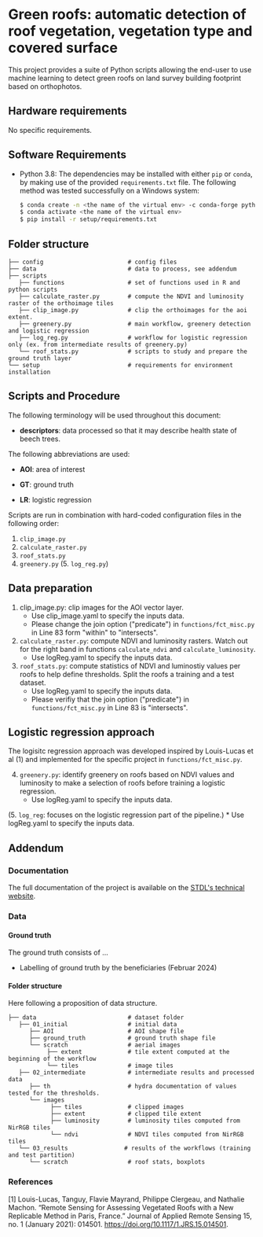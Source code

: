 # Green roofs: automatic detection of roof vegetation, vegetation type and covered surface

This project provides a suite of Python scripts allowing the end-user to use machine learning to detect green roofs on land survey building footprint based on orthophotos. 

## Hardware requirements

No specific requirements. 

## Software Requirements

* Python 3.8: The dependencies may be installed with either `pip` or `conda`, by making use of the provided `requirements.txt` file. The following method was tested successfully on a Windows system: 

    ```bash
    $ conda create -n <the name of the virtual env> -c conda-forge python=3.8 gdal
    $ conda activate <the name of the virtual env>
    $ pip install -r setup/requirements.txt
    ```

## Folder structure

```
├── config                        # config files
├── data						  # data to process, see addendum
├── scripts
   ├── functions                  # set of functions used in R and python scripts
   ├── calculate_raster.py        # compute the NDVI and luminosity raster of the orthoimage tiles 
   ├── clip_image.py              # clip the orthoimages for the aoi extent. 
   ├── greenery.py                # main workflow, greenery detection and logistic regression
   ├── log_reg.py                 # workflow for logistic regression only (ex. from intermediate results of greenery.py)
   └── roof_stats.py              # scripts to study and prepare the ground truth layer
└── setup                         # requirements for environment installation
```

## Scripts and Procedure

The following terminology will be used throughout this document:

* **descriptors**: data processed so that it may describe health state of beech trees. 

The following abbreviations are used:

* **AOI**: area of interest

* **GT**: ground truth

* **LR**: logistic regression

Scripts are run in combination with hard-coded configuration files in the following order: 

1. `clip_image.py`
2. `calculate_raster.py`
3. `roof_stats.py`
4. `greenery.py`
(5. `log_reg.py`)


## Data preparation
1. clip_image.py: clip images for the AOI vector layer. 
	* Use clip_image.yaml to specify the inputs data. 
	* Please change the join option ("predicate") in `functions/fct_misc.py` in Line 83 form "within" to "intersects". 
2. `calculate_raster.py`: compute NDVI and luminosity rasters. Watch out for the right band in functions `calculate_ndvi` and `calculate_luminosity`. 
	* Use logReg.yaml to specify the inputs data.
3. `roof_stats.py`: compute statistics of NDVI and luminostiy values per roofs to help define thresholds. Split the roofs 					 a training and a test dataset. 
	* Use logReg.yaml to specify the inputs data.
	* Please verifiy that the join option ("predicate") in `functions/fct_misc.py` in Line 83 is "intersects".

## Logistic regression approach
The logisitc regression approach was developed inspired by Louis-Lucas et al (1) and implemented for the specific project in `functions/fct_misc.py`. 

4. `greenery.py`: identify greenery on roofs based on NDVI values and luminosity to make a selection of roofs before training a logistic regression. 
	* Use logReg.yaml to specify the inputs data.

(5. `log_reg`: focuses on the logistic regression part of the pipeline.)
	* Use logReg.yaml to specify the inputs data.



## Addendum

### Documentation
The full documentation of the project is available on the [STDL's technical website](https://tech.stdl.ch/PROJ-VEGROOFS/).

### Data 

#### Ground truth 

The ground truth consists of ...
* Labelling of ground truth by the beneficiaries (Februar 2024)


#### Folder structure 
Here following a proposition of data structure.

```
├── data                          # dataset folder
   ├── 01_initial                 # initial data 
      ├── AOI                     # AOI shape file
      ├── ground_truth            # ground truth shape file
      └── scratch                 # aerial images
	       ├── extent             # tile extent computed at the beginning of the workflow
           └── tiles              # image tiles
   ├── 02_intermediate            # intermediate results and processed data
      ├── th					  # hydra documentation of values tested for the thresholds. 
      └── images
            ├── tiles             # clipped images
            ├── extent            # clipped tile extent 
            ├── luminosity        # luminosity tiles computed from NirRGB tiles
            └── ndvi              # NDVI tiles computed from NirRGB tiles
   └── 03_results                # results of the workflows (training and test partition)
      └── scratch				  # roof stats, boxplots
```

### References
[1] Louis-Lucas, Tanguy, Flavie Mayrand, Philippe Clergeau, and Nathalie Machon. “Remote Sensing for Assessing Vegetated Roofs with a New Replicable Method in Paris, France.” Journal of Applied Remote Sensing 15, no. 1 (January 2021): 014501. https://doi.org/10.1117/1.JRS.15.014501.
